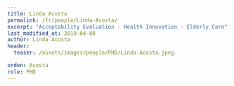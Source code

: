 ```yaml
---
title: Linda Acosta
permalink: /fr/people/Linda-Acosta/
excerpt: "Acceptability Evaluation - Health Innovation - Elderly Care"
last_modified_at: 2019-04-08
author: Linda Acosta
header:
  teaser: /assets/images/people/PHD/Linda-Acosta.jpeg

orden: Acosta
role: PHD
---
```


